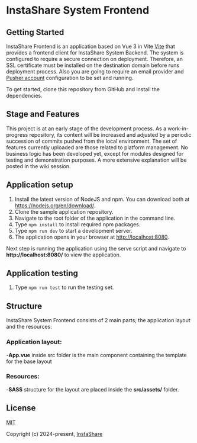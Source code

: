 #  InstaShare System Frontend  
 
## Getting Started

InstaShare Frontend is an application based on Vue 3 in Vite [Vite](https://vitejs.dev/) that provides a frontend client for InstaShare System Backend. The system is configured to require a secure connection on deployment. Therefore, an SSL certificate must be installed on the destination domain before runs deployment process. Also you are going to require an email provider and [Pusher account](https://pusher.com) configuration to be set and running.

To get started, clone this repository from GitHub and install the dependencies.

## Stage and Features

This project is at an early stage of the development process. As a work-in-progress repository, its content will be increased and adjusted by a periodic succession of commits pushed from the local environment. The set of features currently uploaded are those related to platform management. No business logic has been developed yet, except for modules designed for testing and demonstration purposes. A more extensive explanation will be posted in the wiki session.

## Application setup

1. Install the latest version of NodeJS and npm. You can download both at <https://nodejs.org/en/download/>.
2. Clone the sample application repository.
3. Navigate to the root folder of the application in the command line.
4. Type `npm install` to install required npm packages.
5. Type `npm run dev` to start a development server.
6. The application opens in your browser at <http://localhost:8080>.

Next step is running the application using the serve script and navigate to **http://localhost:8080/** to view the application.</p>

## Application testing

1. Type `npm run test` to run the testing set.

## Structure

InstaShare System Frontend consists of 2 main parts; the application layout and the resources:

### Application layout: 
 -**App.vue** inside src folder is the main component containing the template for the base layout

### Resources:
 -**SASS** structure for the layout are placed inside the **src/assets/** folder.</p>

## License

[MIT](http://opensource.org/licenses/MIT)

Copyright (c) 2024-present, [InstaShare](https://app.instashare.com/)
